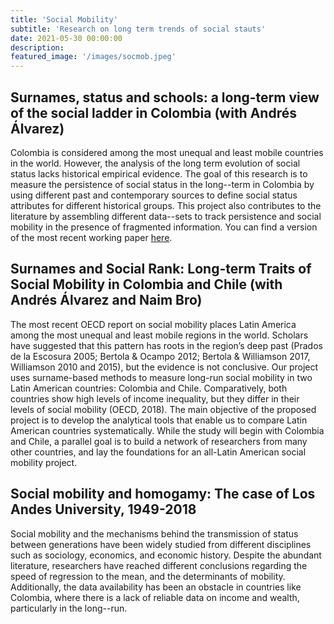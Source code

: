 ```yaml
---
title: 'Social Mobility'
subtitle: 'Research on long term trends of social stauts'
date: 2021-05-30 00:00:00
description: 
featured_image: '/images/socmob.jpeg'
---
```


## Surnames, status and schools: a long-term view of the social ladder in Colombia (with Andrés Álvarez)

Colombia is considered among the most unequal and least mobile countries in the world. However, the analysis of the long term evolution of social status lacks historical empirical evidence. The goal of this research is to measure the persistence of social status in the long--term in Colombia by using different past and contemporary sources to define social status attributes for different historical groups. This project also contributes to the literature by assembling different data--sets to track persistence and social mobility in the presence of fragmented information.
You can find a version of the most recent working paper [here](https://www.dropbox.com/s/a2gkrcxrnwmoqlf/SocMob_withAA.pdf?dl=0).

## Surnames and Social Rank: Long-term Traits of Social Mobility in Colombia and Chile (with Andrés Álvarez and Naim Bro)
The most recent OECD report on social mobility places Latin America among the most unequal and least mobile regions in the world. Scholars have suggested that this pattern has roots in the region’s deep past (Prados de la Escosura 2005; Bertola & Ocampo 2012; Bertola & Williamson 2017, Williamson 2010 and 2015), but the evidence is not conclusive. Our project uses surname-based methods to measure long-run social mobility in two Latin American countries: Colombia and Chile. Comparatively, both countries show high levels of income inequality, but they differ in their levels of social mobility (OECD, 2018). The main objective of the proposed project is to develop the analytical tools that enable us to compare Latin American countries systematically. While the study will begin with Colombia and Chile, a parallel goal is to build a network of researchers from many other countries, and lay the foundations for an all-Latin American social mobility project.

## Social mobility and homogamy: The case of Los Andes University, 1949-2018
Social mobility and the mechanisms behind the transmission of status between generations have been widely studied from different disciplines such as sociology, economics, and economic history. Despite the abundant literature, researchers have reached different conclusions regarding the speed of regression to the mean, and the determinants of mobility. Additionally, the data availability has been an obstacle in countries like Colombia, where there is a lack of reliable data on income and wealth, particularly in the long--run. 
